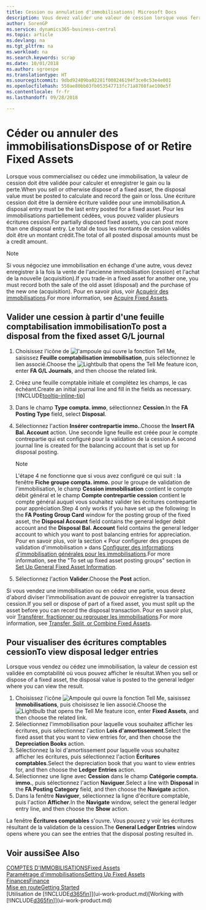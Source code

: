 ```yaml
---
title: Cession ou annulation d'immobilisations| Microsoft Docs
description: Vous devez valider une valeur de cession lorsque vous ferraillez, vendez, ou annulez une immobilisation.
author: SorenGP
ms.service: dynamics365-business-central
ms.topic: article
ms.devlang: na
ms.tgt_pltfrm: na
ms.workload: na
ms.search.keywords: scrap
ms.date: 10/01/2018
ms.author: sgroespe
ms.translationtype: HT
ms.sourcegitcommit: 9dbd92409ba02281f008246194f3ce0c53e4e001
ms.openlocfilehash: 550ae80bb03fb053547713fc71a8708fae100e5f
ms.contentlocale: fr-fr
ms.lasthandoff: 09/28/2018

---
```

# <a name="dispose-of-or-retire-fixed-assets"></a><span data-ttu-id="70ef7-103">Céder ou annuler des immobilisations</span><span class="sxs-lookup"><span data-stu-id="70ef7-103">Dispose of or Retire Fixed Assets</span></span>
<span data-ttu-id="70ef7-104">Lorsque vous commercialisez ou cédez une immobilisation, la valeur de cession doit être validée pour calculer et enregistrer le gain ou la perte.</span><span class="sxs-lookup"><span data-stu-id="70ef7-104">When you sell or otherwise dispose of a fixed asset, the disposal value must be posted to calculate and record the gain or loss.</span></span> <span data-ttu-id="70ef7-105">Une écriture cession doit être la dernière écriture validée pour une immobilisation.</span><span class="sxs-lookup"><span data-stu-id="70ef7-105">A disposal entry must be the last entry posted for a fixed asset.</span></span> <span data-ttu-id="70ef7-106">Pour les immobilisations partiellement cédées, vous pouvez valider plusieurs écritures cession.</span><span class="sxs-lookup"><span data-stu-id="70ef7-106">For partially disposed fixed assets, you can post more than one disposal entry.</span></span> <span data-ttu-id="70ef7-107">Le total de tous les montants de cession validés doit être un montant crédit.</span><span class="sxs-lookup"><span data-stu-id="70ef7-107">The total of all posted disposal amounts must be a credit amount.</span></span>  

> [!NOTE]  
>   <span data-ttu-id="70ef7-108">Si vous négociez une immobilisation en échange d'une autre, vous devez enregistrer à la fois la vente de l'ancienne immobilisation (cession) et l'achat de la nouvelle (acquisition).</span><span class="sxs-lookup"><span data-stu-id="70ef7-108">If you trade-in a fixed asset for another one, you must record both the sale of the old asset (disposal) and the purchase of the new one (acquisition).</span></span> <span data-ttu-id="70ef7-109">Pour en savoir plus, voir [Acquérir des immobilisations](fa-how-acquire.md).</span><span class="sxs-lookup"><span data-stu-id="70ef7-109">For more information, see [Acquire Fixed Assets](fa-how-acquire.md).</span></span>  

## <a name="to-post-a-disposal-from-the-fixed-asset-gl-journal"></a><span data-ttu-id="70ef7-110">Valider une cession à partir d'une feuille comptabilisation immobilisation</span><span class="sxs-lookup"><span data-stu-id="70ef7-110">To post a disposal from the fixed asset G/L journal</span></span>
1. <span data-ttu-id="70ef7-111">Choisissez l'icône de ![l'ampoule qui ouvre la fonction Tell Me](media/ui-search/search_small.png "Dites-moi ce que vous voulez faire"), saisissez **Feuille comptabilisation immobilisation**, puis sélectionnez le lien associé.</span><span class="sxs-lookup"><span data-stu-id="70ef7-111">Choose the ![Lightbulb that opens the Tell Me feature](media/ui-search/search_small.png "Tell me what you want to do") icon, enter **FA G/L Journals**, and then choose the related link.</span></span>  
2. <span data-ttu-id="70ef7-112">Créez une feuille comptable initiale et complétez les champs, le cas échéant.</span><span class="sxs-lookup"><span data-stu-id="70ef7-112">Create an initial journal line and fill in the fields as necessary.</span></span> [!INCLUDE[tooltip-inline-tip](includes/tooltip-inline-tip_md.md)]  
3. <span data-ttu-id="70ef7-113">Dans le champ **Type compta. immo**, sélectionnez **Cession**.</span><span class="sxs-lookup"><span data-stu-id="70ef7-113">In the **FA Posting Type** field, select **Disposal**.</span></span>  
4. <span data-ttu-id="70ef7-114">Sélectionnez l'action **Insérer contrepartie immo.**.</span><span class="sxs-lookup"><span data-stu-id="70ef7-114">Choose the **Insert FA Bal. Account** action.</span></span> <span data-ttu-id="70ef7-115">Une seconde ligne feuille est créée pour le compte contrepartie qui est configuré pour la validation de la cession.</span><span class="sxs-lookup"><span data-stu-id="70ef7-115">A second journal line is created for the balancing account that is set up for disposal posting.</span></span>  

    > [!NOTE]  
    >   <span data-ttu-id="70ef7-116">L'étape 4 ne fonctionne que si vous avez configuré ce qui suit : la fenêtre **Fiche groupe compta. immo.** pour le groupe de validation de l'immobilisation, le champ **Cession immobilisation** contient le compte débit général et le champ **Compte contrepartie cession** contient le compte général auquel vous souhaitez valider les écritures contrepartie pour appréciation.</span><span class="sxs-lookup"><span data-stu-id="70ef7-116">Step 4 only works if you have set up the following: In the **FA Posting Group Card** window for the posting group of the fixed asset, the **Disposal Account** field contains the general ledger debit account and the **Disposal Bal. Account** field contains the general ledger account to which you want to post balancing entries for appreciation.</span></span> <span data-ttu-id="70ef7-117">Pour en savoir plus, voir la section « Pour configurer des groupes de validation d'immobilisation » dans [Configurer des informations d'immobilisation générales pour les immobilisations](fa-how-setup-general.md).</span><span class="sxs-lookup"><span data-stu-id="70ef7-117">For more information, see the "To set up fixed asset posting groups" section in [Set Up General Fixed Asset Information](fa-how-setup-general.md).</span></span>  
5. <span data-ttu-id="70ef7-118">Sélectionnez l'action **Valider**.</span><span class="sxs-lookup"><span data-stu-id="70ef7-118">Choose the **Post** action.</span></span>  

<span data-ttu-id="70ef7-119">Si vous vendez une immobilisation ou en cédez une partie, vous devez d'abord diviser l'immobilisation avant de pouvoir enregistrer la transaction cession.</span><span class="sxs-lookup"><span data-stu-id="70ef7-119">If you sell or dispose of part of a fixed asset, you must split up the asset before you can record the disposal transaction.</span></span> <span data-ttu-id="70ef7-120">Pour en savoir plus, voir [Transférer, fractionner ou regrouper les immobilisations](fa-how-trans-split-combine.md).</span><span class="sxs-lookup"><span data-stu-id="70ef7-120">For more information, see [Transfer, Split, or Combine Fixed Assets](fa-how-trans-split-combine.md).</span></span>  

## <a name="to-view-disposal-ledger-entries"></a><span data-ttu-id="70ef7-121">Pour visualiser des écritures comptables cession</span><span class="sxs-lookup"><span data-stu-id="70ef7-121">To view disposal ledger entries</span></span>
<span data-ttu-id="70ef7-122">Lorsque vous vendez ou cédez une immobilisation, la valeur de cession est validée en comptabilité où vous pouvez afficher le résultat.</span><span class="sxs-lookup"><span data-stu-id="70ef7-122">When you sell or dispose of a fixed asset, the disposal value is posted to the general ledger where you can view the result.</span></span>  

1. <span data-ttu-id="70ef7-123">Choisissez l'icône ![Ampoule qui ouvre la fonction Tell Me](media/ui-search/search_small.png "Dites-moi ce que vous voulez faire"), saisissez **Immobilisations**, puis choisissez le lien associé.</span><span class="sxs-lookup"><span data-stu-id="70ef7-123">Choose the ![Lightbulb that opens the Tell Me feature](media/ui-search/search_small.png "Tell me what you want to do") icon, enter **Fixed Assets**, and then choose the related link.</span></span>  
2. <span data-ttu-id="70ef7-124">Sélectionnez l'immobilisation pour laquelle vous souhaitez afficher les écritures, puis sélectionnez l'action **Lois d'amortissement**.</span><span class="sxs-lookup"><span data-stu-id="70ef7-124">Select the fixed asset that you want to view entries for, and then choose the **Depreciation Books** action.</span></span>  
3. <span data-ttu-id="70ef7-125">Sélectionnez la loi d'amortissement pour laquelle vous souhaitez afficher les écritures, puis sélectionnez l'action **Écritures comptables**.</span><span class="sxs-lookup"><span data-stu-id="70ef7-125">Select the depreciation book that you want to view entries for, and then choose the **Ledger Entries** action.</span></span>  
4. <span data-ttu-id="70ef7-126">Sélectionnez une ligne avec **Cession** dans le champ **Catégorie compta. immo.**, puis sélectionnez l'action **Naviguer**.</span><span class="sxs-lookup"><span data-stu-id="70ef7-126">Select a line with **Disposal** in the **FA Posting Category** field, and then choose the **Navigate** action.</span></span>  
5. <span data-ttu-id="70ef7-127">Dans la fenêtre **Naviguer**, sélectionnez la ligne d'écriture comptable, puis l'action **Afficher**.</span><span class="sxs-lookup"><span data-stu-id="70ef7-127">In the **Navigate** window, select the general ledger entry line, and then choose the **Show** action.</span></span>  

<span data-ttu-id="70ef7-128">La fenêtre **Écritures comptables** s'ouvre. Vous pouvez y voir les écritures résultant de la validation de la cession.</span><span class="sxs-lookup"><span data-stu-id="70ef7-128">The **General Ledger Entries** window opens where you can see the entries that the disposal posting resulted in.</span></span>  

## <a name="see-also"></a><span data-ttu-id="70ef7-129">Voir aussi</span><span class="sxs-lookup"><span data-stu-id="70ef7-129">See Also</span></span>
[<span data-ttu-id="70ef7-130">COMPTES D'IMMOBILISATIONS</span><span class="sxs-lookup"><span data-stu-id="70ef7-130">Fixed Assets</span></span>](fa-manage.md)  
[<span data-ttu-id="70ef7-131">Paramétrage d'immobilisations</span><span class="sxs-lookup"><span data-stu-id="70ef7-131">Setting Up Fixed Assets</span></span>](fa-setup.md)  
[<span data-ttu-id="70ef7-132">Finances</span><span class="sxs-lookup"><span data-stu-id="70ef7-132">Finance</span></span>](finance.md)  
[<span data-ttu-id="70ef7-133">Mise en route</span><span class="sxs-lookup"><span data-stu-id="70ef7-133">Getting Started</span></span>](product-get-started.md)  
<span data-ttu-id="70ef7-134">[Utilisation de [!INCLUDE[d365fin](includes/d365fin_md.md)]](ui-work-product.md)</span><span class="sxs-lookup"><span data-stu-id="70ef7-134">[Working with [!INCLUDE[d365fin](includes/d365fin_md.md)]](ui-work-product.md)</span></span>

